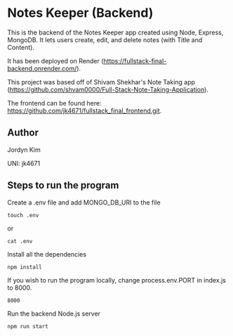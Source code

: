 # Notes Keeper (Backend)

This is the backend of the Notes Keeper app created using Node, Express, MongoDB. It lets users create, edit, and delete notes (with Title and Content).

It has been deployed on Render (https://fullstack-final-backend.onrender.com/).

This project was based off of Shivam Shekhar's Note Taking app (https://github.com/shvam0000/Full-Stack-Note-Taking-Application).

The frontend can be found here: https://github.com/jk4671/fullstack_final_frontend.git.

## Author

Jordyn Kim

UNI: jk4671

## Steps to run the program

Create a .env file and add MONGO_DB_URI to the file
```
touch .env
```
or 
```
cat .env
```
Install all the dependencies
```
npm install
```
If you wish to run the program locally, change process.env.PORT in index.js to 8000.
```
8000
```
Run the backend Node.js server
```
npm run start
```
